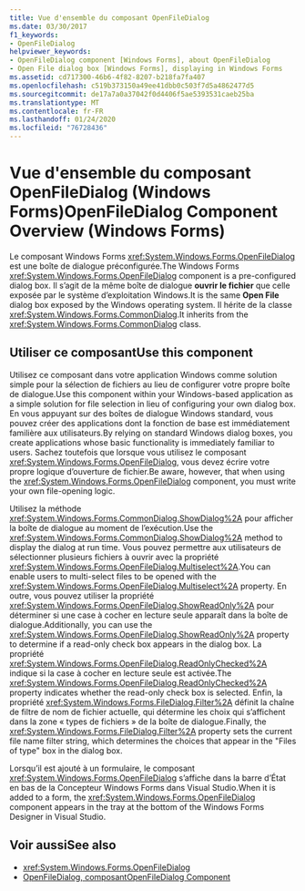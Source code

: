 ```yaml
---
title: Vue d'ensemble du composant OpenFileDialog
ms.date: 03/30/2017
f1_keywords:
- OpenFileDialog
helpviewer_keywords:
- OpenFileDialog component [Windows Forms], about OpenFileDialog
- Open File dialog box [Windows Forms], displaying in Windows Forms
ms.assetid: cd717300-46b6-4f82-8207-b218fa7fa407
ms.openlocfilehash: c519b373150a49ee41dbb0c503f7d5a4862477d5
ms.sourcegitcommit: de17a7a0a37042f0d4406f5ae5393531caeb25ba
ms.translationtype: MT
ms.contentlocale: fr-FR
ms.lasthandoff: 01/24/2020
ms.locfileid: "76728436"
---
```

# <a name="openfiledialog-component-overview-windows-forms"></a><span data-ttu-id="6e49c-102">Vue d'ensemble du composant OpenFileDialog (Windows Forms)</span><span class="sxs-lookup"><span data-stu-id="6e49c-102">OpenFileDialog Component Overview (Windows Forms)</span></span>

<span data-ttu-id="6e49c-103">Le composant Windows Forms <xref:System.Windows.Forms.OpenFileDialog>  est une boîte de dialogue préconfigurée.</span><span class="sxs-lookup"><span data-stu-id="6e49c-103">The Windows Forms <xref:System.Windows.Forms.OpenFileDialog> component is a pre-configured dialog box.</span></span> <span data-ttu-id="6e49c-104">Il s’agit de la même boîte de dialogue **ouvrir le fichier** que celle exposée par le système d’exploitation Windows.</span><span class="sxs-lookup"><span data-stu-id="6e49c-104">It is the same **Open File** dialog box exposed by the Windows operating system.</span></span> <span data-ttu-id="6e49c-105">Il hérite de la classe <xref:System.Windows.Forms.CommonDialog>.</span><span class="sxs-lookup"><span data-stu-id="6e49c-105">It inherits from the <xref:System.Windows.Forms.CommonDialog> class.</span></span>

## <a name="use-this-component"></a><span data-ttu-id="6e49c-106">Utiliser ce composant</span><span class="sxs-lookup"><span data-stu-id="6e49c-106">Use this component</span></span>

<span data-ttu-id="6e49c-107">Utilisez ce composant dans votre application Windows comme solution simple pour la sélection de fichiers au lieu de configurer votre propre boîte de dialogue.</span><span class="sxs-lookup"><span data-stu-id="6e49c-107">Use this component within your Windows-based application as a simple solution for file selection in lieu of configuring your own dialog box.</span></span> <span data-ttu-id="6e49c-108">En vous appuyant sur des boîtes de dialogue Windows standard, vous pouvez créer des applications dont la fonction de base est immédiatement familière aux utilisateurs.</span><span class="sxs-lookup"><span data-stu-id="6e49c-108">By relying on standard Windows dialog boxes, you create applications whose basic functionality is immediately familiar to users.</span></span> <span data-ttu-id="6e49c-109">Sachez toutefois que lorsque vous utilisez le composant <xref:System.Windows.Forms.OpenFileDialog>, vous devez écrire votre propre logique d’ouverture de fichier.</span><span class="sxs-lookup"><span data-stu-id="6e49c-109">Be aware, however, that when using the <xref:System.Windows.Forms.OpenFileDialog> component, you must write your own file-opening logic.</span></span>

<span data-ttu-id="6e49c-110">Utilisez la méthode <xref:System.Windows.Forms.CommonDialog.ShowDialog%2A> pour afficher la boîte de dialogue au moment de l’exécution.</span><span class="sxs-lookup"><span data-stu-id="6e49c-110">Use the <xref:System.Windows.Forms.CommonDialog.ShowDialog%2A> method to display the dialog at run time.</span></span> <span data-ttu-id="6e49c-111">Vous pouvez permettre aux utilisateurs de sélectionner plusieurs fichiers à ouvrir avec la propriété <xref:System.Windows.Forms.OpenFileDialog.Multiselect%2A>.</span><span class="sxs-lookup"><span data-stu-id="6e49c-111">You can enable users to multi-select files to be opened with the <xref:System.Windows.Forms.OpenFileDialog.Multiselect%2A> property.</span></span> <span data-ttu-id="6e49c-112">En outre, vous pouvez utiliser la propriété <xref:System.Windows.Forms.OpenFileDialog.ShowReadOnly%2A> pour déterminer si une case à cocher en lecture seule apparaît dans la boîte de dialogue.</span><span class="sxs-lookup"><span data-stu-id="6e49c-112">Additionally, you can use the <xref:System.Windows.Forms.OpenFileDialog.ShowReadOnly%2A> property to determine if a read-only check box appears in the dialog box.</span></span> <span data-ttu-id="6e49c-113">La propriété <xref:System.Windows.Forms.OpenFileDialog.ReadOnlyChecked%2A> indique si la case à cocher en lecture seule est activée.</span><span class="sxs-lookup"><span data-stu-id="6e49c-113">The <xref:System.Windows.Forms.OpenFileDialog.ReadOnlyChecked%2A> property indicates whether the read-only check box is selected.</span></span> <span data-ttu-id="6e49c-114">Enfin, la propriété <xref:System.Windows.Forms.FileDialog.Filter%2A> définit la chaîne de filtre de nom de fichier actuelle, qui détermine les choix qui s’affichent dans la zone « types de fichiers » de la boîte de dialogue.</span><span class="sxs-lookup"><span data-stu-id="6e49c-114">Finally, the <xref:System.Windows.Forms.FileDialog.Filter%2A> property sets the current file name filter string, which determines the choices that appear in the "Files of type" box in the dialog box.</span></span>

<span data-ttu-id="6e49c-115">Lorsqu’il est ajouté à un formulaire, le composant <xref:System.Windows.Forms.OpenFileDialog> s’affiche dans la barre d’État en bas de la Concepteur Windows Forms dans Visual Studio.</span><span class="sxs-lookup"><span data-stu-id="6e49c-115">When it is added to a form, the <xref:System.Windows.Forms.OpenFileDialog> component appears in the tray at the bottom of the Windows Forms Designer in Visual Studio.</span></span>

## <a name="see-also"></a><span data-ttu-id="6e49c-116">Voir aussi</span><span class="sxs-lookup"><span data-stu-id="6e49c-116">See also</span></span>

- <xref:System.Windows.Forms.OpenFileDialog>
- [<span data-ttu-id="6e49c-117">OpenFileDialog, composant</span><span class="sxs-lookup"><span data-stu-id="6e49c-117">OpenFileDialog Component</span></span>](openfiledialog-component-windows-forms.md)
